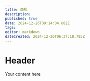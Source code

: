 ```yaml
---
title: 商机
description: 
published: true
date: 2024-12-26T09:14:04.802Z
tags: 
editor: markdown
dateCreated: 2024-12-26T06:37:18.795Z
---
```


# Header
Your content here